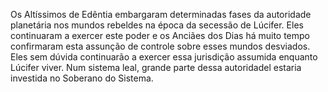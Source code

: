 ﻿Os Altíssimos de Edêntia embargaram determinadas fases da autoridade planetária nos mundos rebeldes na época da secessão de Lúcifer. Eles continuaram a exercer este poder e os Anciães dos Dias há muito tempo confirmaram esta assunção de controle sobre esses mundos desviados. Eles sem dúvida continuarão a exercer essa jurisdição assumida enquanto Lúcifer viver. Num sistema leal, grande parte dessa autoridadel estaria investida no Soberano do Sistema.